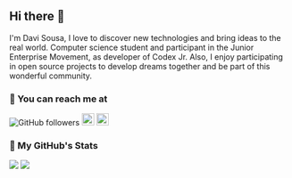 ## Hi there 👋

I'm Davi Sousa, I love to discover new technologies and bring ideas to the real world. Computer science student and participant in the Junior Enterprise Movement, as developer of Codex Jr. Also, I enjoy participating in open source projects to develop dreams together and be part of this wonderful community.

### 🔎 You can reach me at

![GitHub followers](https://img.shields.io/github/followers/davigsousa?label=Seguir&style=social)
[<img src="https://img.shields.io/badge/-LinkedIn-blue?style=flat-square&logo=Linkedin&logoColor=white&link=https://www.linkedin.com/in/davig-sousa/" height="22" title="LinkedIn" />](https://www.linkedin.com/in/davig-sousa/) 
[<img src="https://img.shields.io/badge/-Instagram-purple?style=flat-square&logo=Instagram&logoColor=white&link=https://www.instagram.com/davig_sousa" height="22" title="Instagram" />](https://www.instagram.com/davig_sousa)

### 📑 My GitHub's Stats
<div>
  <img src="https://github-readme-stats.vercel.app/api?username=davigsousa&count_private=true&show_icons=true&theme=tokyonight"/>
  <img src="https://github-readme-stats.vercel.app/api/top-langs/?username=davigsousa&layout=compact&count_private=true&show_icons=true&theme=tokyonight" />
</div>

